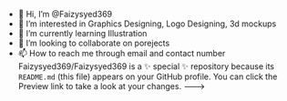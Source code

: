 - 👋 Hi, I’m @Faizysyed369
- 👀 I’m interested in Graphics Designing, Logo Designing, 3d mockups
- 🌱 I’m currently learning Illustration
- 💞️ I’m looking to collaborate on porejects
- 📫 How to reach me through email and contact number
Faizysyed369/Faizysyed369 is a ✨ special ✨ repository because its `README.md` (this file) appears on your GitHub profile.
You can click the Preview link to take a look at your changes.
--->
